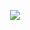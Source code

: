 <p align="center">
  <img src="https://github.com/user-attachments/assets/0bb0d9b2-5193-462e-ad1b-a4cf511590ae">
</p>
